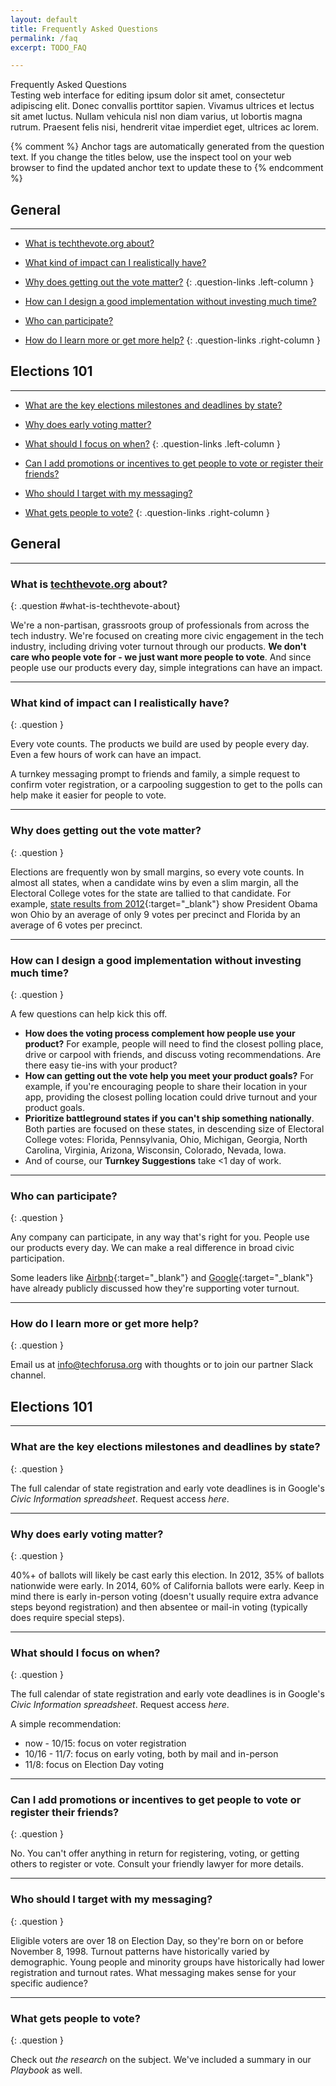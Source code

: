 ```yaml
---
layout: default
title: Frequently Asked Questions
permalink: /faq
excerpt: TODO_FAQ

---
```


<div class="page-title">
  Frequently Asked Questions
  <div class="inner">
      Testing web interface for editing ipsum dolor sit amet, consectetur adipiscing elit. Donec convallis porttitor sapien. Vivamus ultrices et lectus sit amet luctus. Nullam vehicula nisl non diam varius, ut lobortis magna rutrum. Praesent felis nisi, hendrerit vitae imperdiet eget, ultrices ac lorem. 
  </div>
</div>

{% comment %}
  Anchor tags are automatically generated from the question text. If you change
  the titles below, use the inspect tool on your web browser to find the updated
  anchor text to update these to
{% endcomment %}

<div class="question-links-container" markdown="1">

## General

---

* [What is techthevote.org about?](#what-is-techthevote-about)
* [What kind of impact can I realistically have?](#what-kind-of-impact-can-i-realistically-have)
* [Why does getting out the vote matter?](#why-does-getting-out-the-vote-matter)
{: .question-links .left-column }

* [How can I design a good implementation without investing much time?](#how-can-i-design-a-good-implementation-without-investing-much-time)
* [Who can participate?](#who-can-participate)
* [How do I learn more or get more help?](#how-do-i-learn-more-or-get-more-help)
{: .question-links .right-column }

## Elections 101

---

* [What are the key elections milestones and deadlines by state?](#what-are-the-key-elections-milestones-and-deadlines-by-state)
* [Why does early voting matter?](#why-does-early-voting-matter)
* [What should I focus on when?](#what-should-i-focus-on-when)
{: .question-links .left-column }

* [Can I add promotions or incentives to get people to vote or register their friends?](#can-i-add-promotions-or-incentives-to-get-people-to-vote-or-register-their-friends)
* [Who should I target with my messaging?](#who-should-i-target-with-my-messaging)
* [What gets people to vote?](#what-gets-people-to-vote)
{: .question-links .right-column }

</div>


<div class="questions-list" markdown="1">

## General
---

### What is [techthevote.org](http://techthevote.org/) about?
{: .question #what-is-techthevote-about}

We're a non-partisan, grassroots group of professionals from across the tech industry. We're focused on creating more civic engagement in the tech industry, including driving voter turnout through our products. **We don't care who people vote for - we just want more people to vote**.  And since people use our products every day, simple integrations can have an impact.

---

### What kind of impact can I realistically have?
{: .question }

Every vote counts. The products we build are used by people every day.  Even a few hours of work can have an impact.

A turnkey messaging prompt to friends and family, a simple request to confirm voter registration, or a carpooling suggestion to get to the polls can help make it easier for people to vote.

---

### Why does getting out the vote matter?
{: .question }

Elections are frequently won by small margins, so every vote counts.  In almost all states, when a candidate wins by even a slim margin, all the Electoral College votes for the state are tallied to that candidate. For example, [state results from 2012](https://en.wikipedia.org/wiki/United_States_presidential_election,_2012#Results_by_state'){:target="_blank"} show President Obama won Ohio by an average of only 9 votes per precinct and Florida by an average of 6 votes per precinct.

---

### How can I design a good implementation without investing much time?
{: .question }

A few questions can help kick this off.

* **How does the voting process complement how people use your product?** For example, people will need to find the closest polling place, drive or carpool with friends, and discuss voting recommendations.  Are there easy tie-ins with your product?
* **How can getting out the vote help you meet your product goals?** For example, if you're encouraging people to share their location in your app, providing the closest polling location could drive turnout and your product goals.
* **Prioritize battleground states if you can't ship something nationally**. Both parties are focused on these states, in descending size of Electoral College votes: Florida, Pennsylvania, Ohio, Michigan, Georgia, North Carolina, Virginia, Arizona, Wisconsin, Colorado, Nevada, Iowa.
* And of course, our __Turnkey Suggestions__ take <1 day of work.

---

### Who can participate?
{: .question }

Any company can participate, in any way that's right for you. People use our products every day.  We can make a real difference in broad civic participation. 

Some leaders like [Airbnb](https://www.airbnb.com/press/news/honoring-the-voting-rights-act){:target="_blank"} and [Google](https://googleblog.blogspot.com/2016/07/a-voice-for-everyone-in-2016.html){:target="_blank"} have already publicly discussed how they're supporting voter turnout.

---

### How do I learn more or get more help?
{: .question }

Email us at [info@techforusa.org](mailto:info@techforusa.org) with thoughts or to join our partner Slack channel.

## Elections 101

---

### What are the key elections milestones and deadlines by state?
{: .question }

The full calendar of state registration and early vote deadlines is in Google's _Civic Information spreadsheet_.  Request access _here_.

---

### Why does early voting matter?
{: .question }

40%+ of ballots will likely be cast early this election.  In 2012, 35% of ballots nationwide were early.  In 2014, 60% of California ballots were early. Keep in mind there is early in-person voting (doesn't usually require extra advance steps beyond registration) and then absentee or mail-in voting (typically does require special steps).

---

### What should I focus on when?
{: .question }

The full calendar of state registration and early vote deadlines is in Google's _Civic Information spreadsheet_.  Request access _here_.

A simple recommendation:

* now - 10/15:  focus on voter registration
* 10/16 - 11/7:  focus on early voting, both by mail and in-person
* 11/8:  focus on Election Day voting

---

### Can I add promotions or incentives to get people to vote or register their friends?
{: .question }

No.  You can't offer anything in return for registering, voting, or getting others to register or vote.  Consult your friendly lawyer for more details.

---

### Who should I target with my messaging?
{: .question }

Eligible voters are over 18 on Election Day, so they're born on or before November 8, 1998.  Turnout patterns have historically varied by demographic.  Young people and minority groups have historically had lower registration and turnout rates. What messaging makes sense for your specific audience?

---

### What gets people to vote?
{: .question }

Check out _the research_ on the subject.  We've included a summary in our _Playbook_ as well.

</div>
